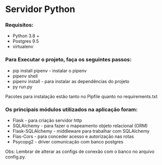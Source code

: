 # Servidor Python

### Requisitos:
- Python 3.8 +
- Postgres 9.5
- virtualenv

### Para Executar o projeto, faça os seguintes passos:
- pip install pipenv - instalar o pipenv
- pipenv shell
- pipenv install - para instalar as dependências do projeto
- py run.py  

Pacotes para instalação estão tanto no Pipfile quanto no
requirements.txt

### Os principais módulos utilizados na aplicação foram:
- Flask - para criação servidor http
- SQLAlchemy - para fazer o mapeamento objeto relacional (ORM)
- Flask-SQLAlchemy - middleware para trabalhar com SQLAlchemy
- Flas-Cors - para conceder acesso e autorização nas rotas
- Psycopg2 - driver comunicação com banco postgres

Obs: Lembrar de alterar as configs de conexão com o banco no
arquivo config.py.
